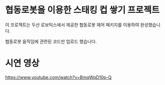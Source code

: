 # 협동로봇을 이용한 스태킹 컵 쌓기 프로젝트
이 프로젝트는 두산 로보틱스에서 제공한 협동로봇 제어 패키지를 이용하여 완성했습니다.

협동로봇 움직임에 관련된 코드만 업로드 했습니다.

# 시연 영상
https://www.youtube.com/watch?v=BmqWqD10p-Q
